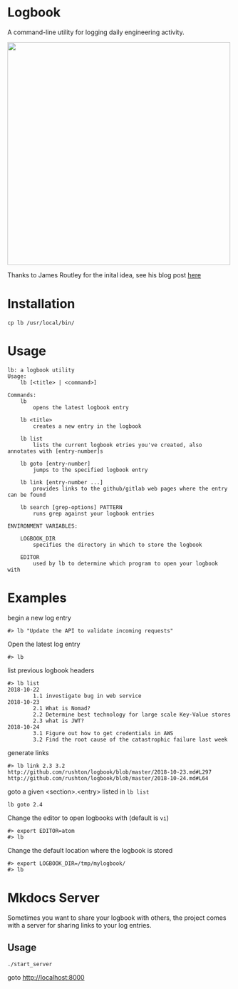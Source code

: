 # Logbook
A command-line utility for logging daily engineering activity.

<a href="https://asciinema.org/a/BaSr8PoS2huWpC3Xs25wPsNdW?autoplay=1"><img src="https://asciinema.org/a/BaSr8PoS2huWpC3Xs25wPsNdW.svg" width="500"/></a>

Thanks to James Routley for the inital idea, see his blog post [here](https://routley.io/tech/2017/11/23/logbook.html)

# Installation
```
cp lb /usr/local/bin/
```

# Usage
```
lb: a logbook utility
Usage:
    lb [<title> | <command>]

Commands:
    lb
        opens the latest logbook entry

    lb <title>
        creates a new entry in the logbook

    lb list
        lists the current logbook etries you've created, also annotates with [entry-number]s

    lb goto [entry-number]
        jumps to the specified logbook entry

    lb link [entry-number ...]
        provides links to the github/gitlab web pages where the entry can be found

    lb search [grep-options] PATTERN
        runs grep against your logbook entries

ENVIRONMENT VARIABLES:

    LOGBOOK_DIR
        specifies the directory in which to store the logbook

    EDITOR
        used by lb to determine which program to open your logbook with

```

# Examples
begin a new log entry
```
#> lb "Update the API to validate incoming requests"
```

Open the latest log entry
```
#> lb
```

list previous logbook headers
```
#> lb list
2018-10-22
        1.1 investigate bug in web service
2018-10-23
        2.1 What is Nomad?
        2.2 Determine best technology for large scale Key-Value stores
        2.3 what is JWT?
2018-10-24
        3.1 Figure out how to get credentials in AWS
        3.2 Find the root cause of the catastrophic failure last week
```

generate links
```
#> lb link 2.3 3.2
http://github.com/rushton/logbook/blob/master/2018-10-23.md#L297
http://github.com/rushton/logbook/blob/master/2018-10-24.md#L64
```

goto a given \<section\>.\<entry\> listed in `lb list`
```
lb goto 2.4
```

Change the editor to open logbooks with (default is `vi`)
```
#> export EDITOR=atom
#> lb
```

Change the default location where the logbook is stored
```
#> export LOGBOOK_DIR=/tmp/mylogbook/
#> lb
```

# Mkdocs Server
Sometimes you want to share your logbook with others, the project comes with a server for sharing links to your log entries.

## Usage
```
./start_server
```

goto [http://localhost:8000](http://localhost:8000)
